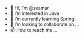 - 👋 Hi, I’m @seamar
- 👀 I’m interested in Java
- 🌱 I’m currently learning Spring
- 💞️ I’m looking to collaborate on ...
- 📫 How to reach me ...

<!---
seamar/seamar is a ✨ special ✨ repository because its `README.md` (this file) appears on your GitHub profile.
You can click the Preview link to take a look at your changes.
--->
